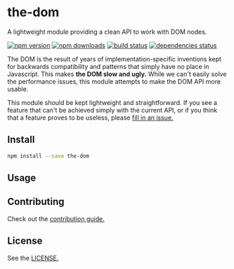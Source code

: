 # the-dom

A lightweight module providing a clean API to work with DOM nodes.

[![npm version](https://img.shields.io/npm/v/the-dom.svg?style=flat-square)](https://www.npmjs.com/package/the-dom)
[![npm downloads](https://img.shields.io/npm/dm/the-dom.svg?style=flat-square)](https://www.npmjs.com/package/the-dom)
[![build status](https://img.shields.io/travis/matteodelabre/the-dom.svg?style=flat-square)](https://travis-ci.org/matteodelabre/the-dom)
[![dependencies status](http://img.shields.io/david/matteodelabre/the-dom.svg?style=flat-square)](https://david-dm.org/matteodelabre/the-dom)

The DOM is the result of years of implementation-specific inventions kept
for backwards compatibility and patterns that simply have no place in
Javascript. This makes **the DOM slow and ugly.**
While we can't easily solve the performance issues, this module attempts
to make the DOM API more usable.

This module should be kept lightweight and straightforward. If you see a
feature that can't be achieved simply with the current API, or if you think
that a feature proves to be useless, please
[fill in an issue.](https://github.com/matteodelabre/the-dom/issues/new)

## Install

```sh
npm install --save the-dom
```

## Usage



## Contributing

Check out the [contribution guide.](https://github.com/matteodelabre/the-dom/blob/master/CONTRIBUTING.md)

## License

See the [LICENSE.](https://github.com/matteodelabre/the-dom/blob/master/LICENSE)
